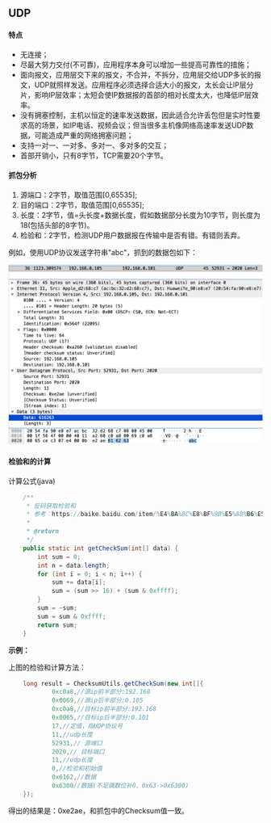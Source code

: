 ## UDP

#### 特点

* 无连接；
* 尽最大努力交付(不可靠)，应用程序本身可以增加一些提高可靠性的措施；
* 面向报文，应用层交下来的报文，不合并，不拆分，应用层交给UDP多长的报文，UDP就照样发送。应用程序必须选择合适大小的报文，太长会让IP层分片，影响IP层效率；太短会使IP数据报的首部的相对长度太大，也降低IP层效率。
* 没有拥塞控制，主机以恒定的速率发送数据，因此适合允许丢包但是实时性要求高的场景，如IP电话、视频会议；但当很多主机像网络高速率发送UDP数据，可能造成严重的网络拥塞问题；
* 支持一对一、一对多、多对一、多对多的交互；
* 首部开销小，只有8字节，TCP需要20个字节。

#### 抓包分析

1. 源端口：2字节，取值范围[0,65535];
2. 目的端口：2字节，取值范围[0,65535];
3. 长度：2字节，值=头长度+数据长度，假如数据部分长度为10字节，则长度为18(包括头部的8字节)。
4. 检验和：2字节，检测UDP用户数据报在传输中是否有错。有错则丢弃。

例如，使用UDP协议发送字符串"abc"，抓到的数据包如下：

![](../assets/images/udp_capture.png?v=1)

#### 检验和的计算

计算公式(java)
```java
    /**
     * 反码获取检验和
     * 参考：https://baike.baidu.com/item/%E4%BA%8C%E8%BF%9B%E5%88%B6%E5%8F%8D%E7%A0%81%E6%B1%82%E5%92%8C/10462750?fr=aladdin
     *
     * @return
     */
    public static int getCheckSum(int[] data) {
        int sum = 0;
        int n = data.length;
        for (int i = 0; i < n; i++) {
            sum += data[i];
            sum = (sum >> 16) + (sum & 0xffff);
        }
        sum = ~sum;
        sum = sum & 0xffff;
        return sum;
    }
```

**示例：**

上图的检验和计算方法：

```java
    long result = ChecksumUtils.getCheckSum(new int[]{
            0xc0a8,//源ip前半部分:192.168
            0x0069,//源ip后半部分:0.105
            0xc0a8,//目标ip前半部分:192.168
            0x0065,//目标ip后半部分:0.101
            17,//定值，指UDP协议号
            11,//udp长度
            52931,// 源端口
            2020,// 目标端口
            11,//udp长度
            0,//检验和初始值
            0x6162,//数据
            0x6300//数据(不足偶数位补0，0x63->0x6300)
    });
```

得出的结果是：0xe2ae，和抓包中的Checksum值一致。


